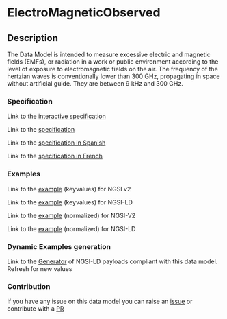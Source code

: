 # ElectroMagneticObserved

## Description 

The Data Model is intended to measure excessive electric and magnetic fields (EMFs), or radiation in a work or public environment according to the level of exposure to electromagnetic fields on the air. The frequency of the hertzian waves is conventionally lower than 300 GHz, propagating in space without artificial guide. They are between 9 kHz and 300 GHz.
### Specification

Link to the [interactive specification](https://swagger.lab.fiware.org/?url=https://smart-data-models.github.io/dataModel.Environment/ElectroMagneticObserved/swagger.yaml)

Link to the [specification](https://smart-data-models.github.io/dataModel.Environment/ElectroMagneticObserved/doc/spec.md)

Link to the [specification in Spanish](https://smart-data-models.github.io/dataModel.Environment/ElectroMagneticObserved/doc/spec_ES.md)

Link to the [specification in French](https://smart-data-models.github.io/dataModel.Environment/ElectroMagneticObserved/doc/spec_FR.md)
### Examples

Link to the [example](https://smart-data-models.github.io/dataModel.Environment/ElectroMagneticObserved/examples/example.json) (keyvalues) for NGSI v2

Link to the [example](https://smart-data-models.github.io/dataModel.Environment/ElectroMagneticObserved/examples/example.jsonld) (keyvalues) for NGSI-LD

Link to the [example](https://smart-data-models.github.io/dataModel.Environment/ElectroMagneticObserved/examples/example-normalized.json) (normalized) for NGSI-V2

Link to the [example](https://smart-data-models.github.io/dataModel.Environment/ElectroMagneticObserved/examples/example-normalized.jsonld) (normalized) for NGSI-LD
### Dynamic Examples generation

Link to the [Generator](https://smartdatamodels.org/extra/ngsi-ld_generator_v0.91.php?schemaUrl=https://raw.githubusercontent.com/smart-data-models/dataModel.Environment/master/ElectroMagneticObserved/schema.json&email=info@smartdatamodels.org) of NGSI-LD payloads compliant with this data model. Refresh for new values
### Contribution

 If you have any issue on this data model you can raise an [issue](https://github.com/smart-data-models/dataModel.Environment/issues)  or contribute with a [PR](https://github.com/smart-data-models/dataModel.Environment/pulls)